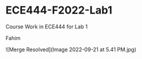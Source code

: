 # ECE444-F2022-Lab1
Course Work in ECE444 for Lab 1 


Fahim

![Merge Resolved](Image 2022-09-21 at 5.41 PM.jpg)
